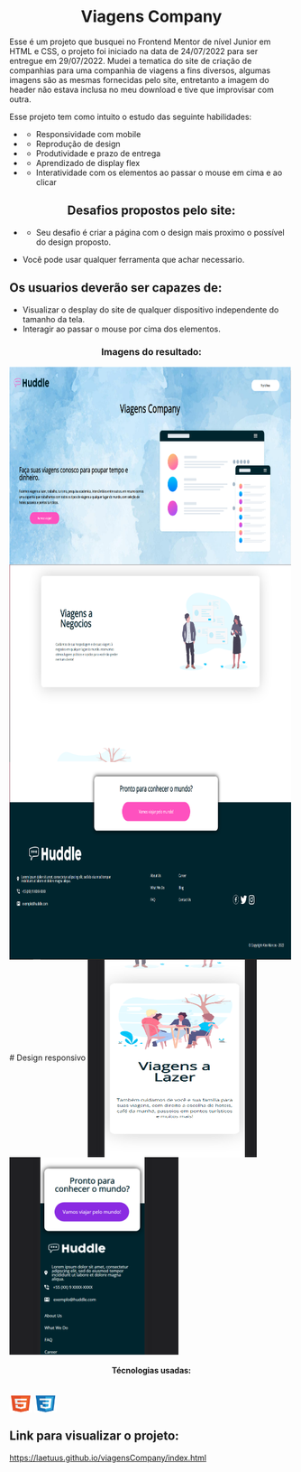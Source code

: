 <h1 align="center">Viagens Company</h1>

Esse é um projeto que busquei no Frontend Mentor de nível Junior em HTML e CSS, o projeto foi iniciado na data de 24/07/2022 para ser entregue em 29/07/2022. 
Mudei a tematica do site de criação de companhias para uma companhia de viagens a fins diversos, algumas imagens são as mesmas fornecidas pelo site, entretanto a imagem 
do header não estava inclusa no meu download e tive que improvisar com outra.


Esse projeto tem como intuito o estudo das seguinte habilidades:

* - Responsividade com mobile
* - Reprodução de design
* - Produtividade e prazo de entrega
* - Aprendizado de display flex
* - Interatividade com os elementos ao passar o mouse em cima e ao clicar

<h2 align="center">Desafios propostos pelo site:</h2>

* - Seu desafio é criar a página com o design mais proximo o possível do design proposto.

* Você pode usar qualquer ferramenta que achar necessario.

## Os usuarios deverão ser capazes de:

- Visualizar o desplay do site de qualquer dispositivo independente do tamanho da tela.
- Interagir ao passar o mouse por cima dos elementos.

<h3 align="center">Imagens do resultado:</h3>

<img align="center" alt="Design do site" height="350" width="500" src="./assets/design/header.png">
<img align="center" alt="Design do site" height="350" width="500" src="./assets/design/main.png">
<img align="center" alt="Design do site" height="350" width="500" src="./assets/design/footer.png">
# Design responsivo
<img align="center" alt="Design do site" height="350" width="300" src="./assets/design/responsivo.png">
<img align="center" alt="Design do site" height="350" width="300" src="./assets/design/responsivo 2.png">


<h4 align="center">Técnologias usadas:</h4>

<div style="display: inline_block margin-left:auto margin-rigth:auto"><br> 
  <img align="center" alt="HTML icon" height="30" width="40" src="https://raw.githubusercontent.com/devicons/devicon/master/icons/html5/html5-original.svg">
  <img align="center" alt="CSS icon" height="30" width="40" src="https://raw.githubusercontent.com/devicons/devicon/master/icons/css3/css3-original.svg">
</div>

## Link para visualizar o projeto: 
https://laetuus.github.io/viagensCompany/index.html

